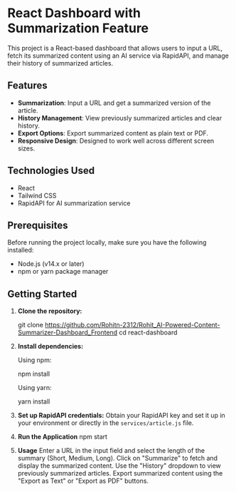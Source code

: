 # React Dashboard with Summarization Feature

This project is a React-based dashboard that allows users to input a URL, fetch its summarized content using an AI service via RapidAPI, and manage their history of summarized articles.

## Features

- **Summarization**: Input a URL and get a summarized version of the article.
- **History Management**: View previously summarized articles and clear history.
- **Export Options**: Export summarized content as plain text or PDF.
- **Responsive Design**: Designed to work well across different screen sizes.

## Technologies Used

- React
- Tailwind CSS
- RapidAPI for AI summarization service

## Prerequisites

Before running the project locally, make sure you have the following installed:

- Node.js (v14.x or later)
- npm or yarn package manager

## Getting Started

1. **Clone the repository:**

   
   git clone <https://github.com/Rohitn-2312/Rohit_AI-Powered-Content-Summarizer-Dashboard_Frontend>
   cd react-dashboard


2. **Install dependencies:**

   Using npm:

   npm install
   
   Using yarn:

   yarn install

3. **Set up RapidAPI credentials:**
   Obtain your RapidAPI key and set it up in your environment or directly in the `services/article.js` file.

4. **Run the Application**
   npm start

   
5. **Usage**
   Enter a URL in the input field and select the length of the summary (Short, Medium, Long).
   Click on "Summarize" to fetch and display the summarized content.
   Use the "History" dropdown to view previously summarized articles.
   Export summarized content using the "Export as Text" or "Export as PDF" buttons.

   
